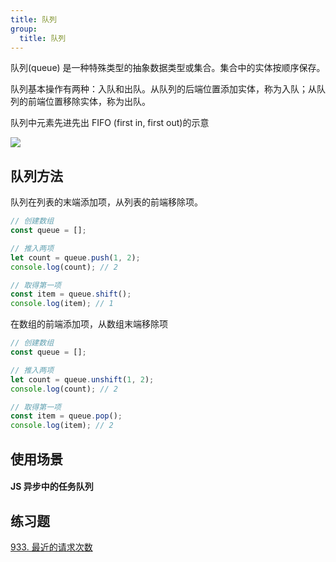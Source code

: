 ```yaml
---
title: 队列
group:
  title: 队列
---
```


队列(queue) 是一种特殊类型的抽象数据类型或集合。集合中的实体按顺序保存。

队列基本操作有两种：入队和出队。从队列的后端位置添加实体，称为入队；从队列的前端位置移除实体，称为出队。

队列中元素先进先出 FIFO (first in, first out)的示意

![](https://cy-picgo.oss-cn-hangzhou.aliyuncs.com/queue.svg)

## 队列方法

队列在列表的末端添加项，从列表的前端移除项。

```js
// 创建数组
const queue = [];

// 推入两项
let count = queue.push(1, 2);
console.log(count); // 2

// 取得第一项
const item = queue.shift();
console.log(item); // 1
```

在数组的前端添加项，从数组末端移除项

```js
// 创建数组
const queue = [];

// 推入两项
let count = queue.unshift(1, 2);
console.log(count); // 2

// 取得第一项
const item = queue.pop();
console.log(item); // 2
```

## 使用场景

#### JS 异步中的任务队列

## 练习题

[933. 最近的请求次数](https://leetcode-cn.com/problems/number-of-recent-calls/submissions/)
